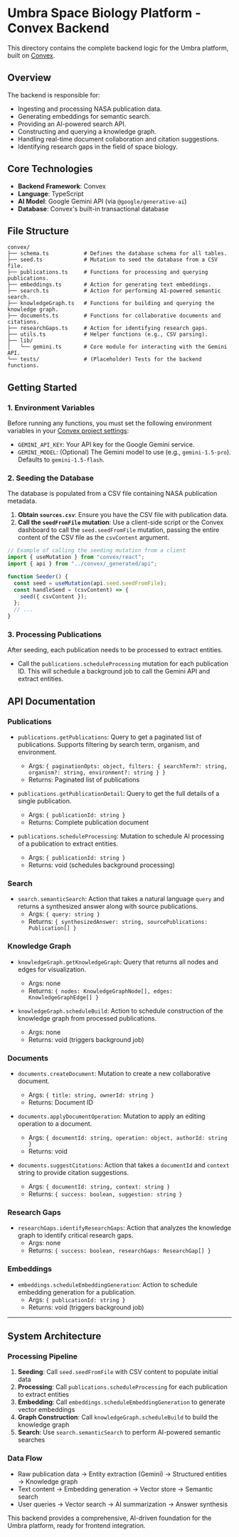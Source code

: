 
# Umbra Space Biology Platform - Convex Backend

This directory contains the complete backend logic for the Umbra platform, built on [Convex](https://convex.dev/).

## Overview

The backend is responsible for:
- Ingesting and processing NASA publication data.
- Generating embeddings for semantic search.
- Providing an AI-powered search API.
- Constructing and querying a knowledge graph.
- Handling real-time document collaboration and citation suggestions.
- Identifying research gaps in the field of space biology.

## Core Technologies

- **Backend Framework**: Convex
- **Language**: TypeScript
- **AI Model**: Google Gemini API (via `@google/generative-ai`)
- **Database**: Convex's built-in transactional database

## File Structure

```
convex/
├── schema.ts           # Defines the database schema for all tables.
├── seed.ts             # Mutation to seed the database from a CSV file.
├── publications.ts     # Functions for processing and querying publications.
├── embeddings.ts       # Action for generating text embeddings.
├── search.ts           # Action for performing AI-powered semantic search.
├── knowledgeGraph.ts   # Functions for building and querying the knowledge graph.
├── documents.ts        # Functions for collaborative documents and citations.
├── researchGaps.ts     # Action for identifying research gaps.
├── utils.ts            # Helper functions (e.g., CSV parsing).
├── lib/
│   └── gemini.ts       # Core module for interacting with the Gemini API.
└── tests/              # (Placeholder) Tests for the backend functions.
```

## Getting Started

### 1. Environment Variables

Before running any functions, you must set the following environment variables in your [Convex project settings](https://dashboard.convex.dev/):

- `GEMINI_API_KEY`: Your API key for the Google Gemini service.
- `GEMINI_MODEL`: (Optional) The Gemini model to use (e.g., `gemini-1.5-pro`). Defaults to `gemini-1.5-flash`.

### 2. Seeding the Database

The database is populated from a CSV file containing NASA publication metadata. 

1.  **Obtain `sources.csv`**: Ensure you have the CSV file with publication data.
2.  **Call the `seedFromFile` mutation**: Use a client-side script or the Convex dashboard to call the `seed.seedFromFile` mutation, passing the entire content of the CSV file as the `csvContent` argument.

```typescript
// Example of calling the seeding mutation from a client
import { useMutation } from "convex/react";
import { api } from "../convex/_generated/api";

function Seeder() {
  const seed = useMutation(api.seed.seedFromFile);
  const handleSeed = (csvContent) => {
    seed({ csvContent });
  };
  // ...
}
```

### 3. Processing Publications

After seeding, each publication needs to be processed to extract entities.

- Call the `publications.scheduleProcessing` mutation for each publication ID. This will schedule a background job to call the Gemini API and extract entities.

## API Documentation

### Publications

- `publications.getPublications`: Query to get a paginated list of publications. Supports filtering by search term, organism, and environment.
  - Args: `{ paginationOpts: object, filters: { searchTerm?: string, organism?: string, environment?: string } }`
  - Returns: Paginated list of publications

- `publications.getPublicationDetail`: Query to get the full details of a single publication.
  - Args: `{ publicationId: string }`
  - Returns: Complete publication document

- `publications.scheduleProcessing`: Mutation to schedule AI processing of a publication to extract entities.
  - Args: `{ publicationId: string }`
  - Returns: void (schedules background processing)

### Search

- `search.semanticSearch`: Action that takes a natural language `query` and returns a synthesized answer along with source publications.
  - Args: `{ query: string }`
  - Returns: `{ synthesizedAnswer: string, sourcePublications: Publication[] }`

### Knowledge Graph

- `knowledgeGraph.getKnowledgeGraph`: Query that returns all nodes and edges for visualization.
  - Args: none
  - Returns: `{ nodes: KnowledgeGraphNode[], edges: KnowledgeGraphEdge[] }`

- `knowledgeGraph.scheduleBuild`: Action to schedule construction of the knowledge graph from processed publications.
  - Args: none
  - Returns: void (triggers background job)

### Documents

- `documents.createDocument`: Mutation to create a new collaborative document.
  - Args: `{ title: string, ownerId: string }`
  - Returns: Document ID

- `documents.applyDocumentOperation`: Mutation to apply an editing operation to a document.
  - Args: `{ documentId: string, operation: object, authorId: string }`
  - Returns: void

- `documents.suggestCitations`: Action that takes a `documentId` and `context` string to provide citation suggestions.
  - Args: `{ documentId: string, context: string }`
  - Returns: `{ success: boolean, suggestion: string }`

### Research Gaps

- `researchGaps.identifyResearchGaps`: Action that analyzes the knowledge graph to identify critical research gaps.
  - Args: none
  - Returns: `{ success: boolean, researchGaps: ResearchGap[] }`

### Embeddings

- `embeddings.scheduleEmbeddingGeneration`: Action to schedule embedding generation for a publication.
  - Args: `{ publicationId: string }`
  - Returns: void (triggers background job)

---

## System Architecture

### Processing Pipeline
1. **Seeding**: Call `seed.seedFromFile` with CSV content to populate initial data
2. **Processing**: Call `publications.scheduleProcessing` for each publication to extract entities
3. **Embedding**: Call `embeddings.scheduleEmbeddingGeneration` to generate vector embeddings
4. **Graph Construction**: Call `knowledgeGraph.scheduleBuild` to build the knowledge graph
5. **Search**: Use `search.semanticSearch` to perform AI-powered semantic searches

### Data Flow
- Raw publication data → Entity extraction (Gemini) → Structured entities → Knowledge graph
- Text content → Embedding generation → Vector store → Semantic search
- User queries → Vector search → AI summarization → Answer synthesis

This backend provides a comprehensive, AI-driven foundation for the Umbra platform, ready for frontend integration.
